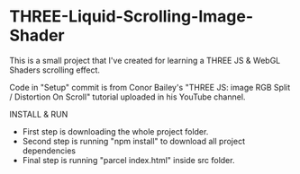 # THREE-Liquid-Scrolling-Image-Shader

This is a small project that I've created for learning a THREE JS & WebGL Shaders scrolling effect.

Code in "Setup" commit is from Conor Bailey's "THREE JS: image RGB Split / Distortion On Scroll" tutorial uploaded in his YouTube channel.

INSTALL & RUN
- First step is downloading the whole project folder.
- Second step is running "npm install" to download all project dependencies
- Final step is running "parcel index.html" inside src folder.
